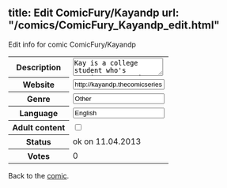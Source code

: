 title: Edit ComicFury/Kayandp
url: "/comics/ComicFury_Kayandp_edit.html"
---
Edit info for comic ComicFury/Kayandp

<form name="comic" action="http://gaepostmail.appengine.com/comic" name="post">
<table class="comicinfo">
<tr>
<th>Description</th><td><textarea name="description">Kay is a college student who's passions are music and the arts, which probably makes her wacky enough... but also there is her best friend - a skeleton no one else can see, named P.</textarea></td>
</tr>
<tr>
<th>Website</th><td><input type="text" name="url" value="http://kayandp.thecomicseries.com/"/></td>
</tr>
<tr>
<th>Genre</th><td><input type="text" name="genre" value="Other"/></td>
</tr>
<tr>
<th>Language</th><td><input type="text" name="language" value="English"/></td>
</tr>
<tr>
<th>Adult content</th><td><input type="checkbox" name="adult" value="adult" /></td>
</tr>
<tr>
<th>Status</th><td>ok on 11.04.2013</td>
</tr>
<tr>
<th>Votes</th><td>0</div></td>
</tr>
</table>
</form>

Back to the [comic](/comics/ComicFury_Kayandp.html).
